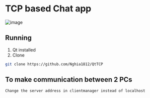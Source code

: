 # TCP based Chat app
![image](https://github.com/Nghia1812/QtTCP/assets/92248154/511799e3-b4cf-44df-b1b7-71afb05a3620)
## Running
1. Qt installed
2. Clone
```sh
git clone https://github.com/Nghia1812/QtTCP
```
## To make communication between 2 PCs
`Change the server address in clientmanager instead of localhost`
